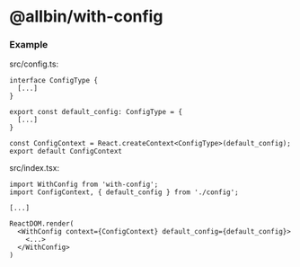 # @allbin/with-config

### Example

src/config.ts:
```
interface ConfigType {
  [...]
}

export const default_config: ConfigType = {
  [...]
}

const ConfigContext = React.createContext<ConfigType>(default_config);
export default ConfigContext
```

src/index.tsx:
```
import WithConfig from 'with-config';
import ConfigContext, { default_config } from './config';

[...]

ReactDOM.render(
  <WithConfig context={ConfigContext} default_config={default_config}>
    <...>
  </WithConfig>
)
```

